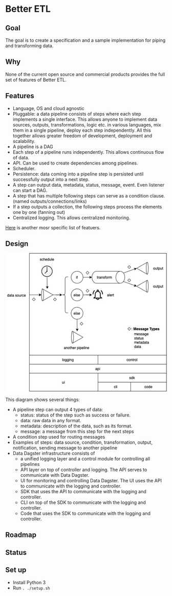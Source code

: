 # Better ETL

## Goal

The goal is to create a specification and a sample implementation for piping and transforming data.

## Why

None of the current open source and commercial products provides the full set of features of Better ETL. 

## Features

- Language, OS and cloud agnostic
- Pluggable: a data pipeline consists of steps where each step implements a single interface. 
  This allows anyone to implement data sources, outputs, transformations, logic etc. in various languages, mix them in a single pipeline, deploy each step independently.
  All this together allows greater freedom of development, deployment and scalability.
- A pipeline is a DAG
- Each step of a pipeline runs independently. This allows continuous flow of data.
- API. Can be used to create dependencies among pipelines.
- Scheduler.
- Persistence: data coming into a pipeline step is persisted until successfully output into a next step.
- A step can output data, metadata, status, message, event. Even listener can start a DAG.
- A step that has multiple following steps can serve as a condition clause. (named outputs/connections/links)
- If a step outputs a collection, the following steps process the elements one by one (fanning out)
- Centralized logging. This allows centralized monitoring.

[Here](./etl-features.pdf) is another mosr specific list of featuers.

## Design

![design](./images/design.png)

This diagram shows several things:

- A pipeline step can output 4 types of data:
  - status: status of the step such as success or failure.
  - data: raw data in any format.
  - metadata: description of the data, such as its format.
  - message: a message from this step for the next steps
- A condition step used for routing messages
- Examples of steps: data source, condition, transformation, output, notification, sending message to another pipeline
- Data Dagster infrastructure consists of 
  - a unified logging layer and a control module for controlling all pipelines
  - API layer on top of controller and logging. The API serves to communicate with Data Dagster.
  - UI for monitoring and controlling Data Dagster. The UI uses the API to communicate with the logging and controller.
  - SDK that uses the API to communicate with the logging and controller.
  - CLI on top of the SDK to communicate with the logging and controller.
  - Code that uses the SDK to communicate with the logging and controller.

## Roadmap

## Status

## Set up

- Install Python 3
- Run `. ./setup.sh`
